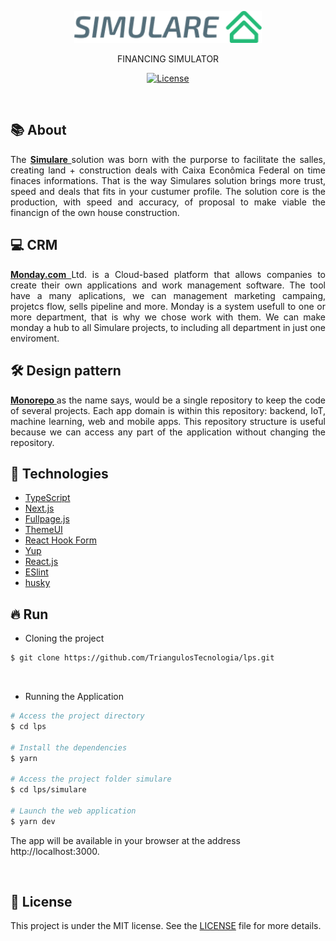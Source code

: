 <!-- TODO: Reorganize the data of the readme on the root path and project folder -->

<p align="center">
  <a href="https://lps-simulare.vercel.app/">
    <img src="https://raw.githubusercontent.com/TriangulosTecnologia/lps/main/lps/simulare/public/logo.png" alt="Simulare" width="300" />
  </a>
</p>

<p align="center">FINANCING SIMULATOR</p>
<p align="center">
<a href="https://github.com/TriangulosTecnologia/lps/blob/main/LICENSE">
    <img src="https://img.shields.io/badge/license-MIT-green" alt="License" />
  </a>
</p>

<br/>

## 📚 About

<p align="justify">
The <a href="https://lps-simulare.vercel.app/"> <strong> Simulare </strong> </a> solution was born with the purporse to facilitate the salles, creating land + construction deals with Caixa Econômica Federal on time finaces informations. That is the way Simulares solution brings more trust, speed and deals that fits in your custumer profile. The solution core is the production, with speed and accuracy, of proposal to make viable the financign of the own house construction.
</p>

## 💻 CRM

<p align="justify">
<a href="https://monday.com/"><strong> Monday.com </strong></a> Ltd. is a Cloud-based platform that allows companies to create their own applications and work management software. The tool have a many aplications, we can management marketing campaing, projetcs flow, sells pipeline and more. Monday is a system usefull to one or more department, that is why we chose work with them. We can make monday a hub to all Simulare projects, to including all department in just one enviroment.
</p>

## 🛠 Design pattern

<p align="justify">
<a href="https://github.com/ttoss/monorepo"><strong> Monorepo </strong></a> as the name says, would be a single repository to keep the code of several projects. Each app domain is within this repository: backend, IoT, machine learning, web and mobile apps. This repository structure is useful because we can access any part of the application without changing the repository.
</p>

## 📌 Technologies

- [TypeScript](https://www.typescriptlang.org/)
- [Next.js](https://nextjs.org/)
- [Fullpage.js](https://alvarotrigo.com/react-fullpage/)
- [ThemeUI](https://theme-ui.com/)
- [React Hook Form](https://react-hook-form.com/)
- [Yup](https://github.com/jquense/yup)
- [React.js](https://reactjs.org/)
- [ESlint](https://eslint.org/)
- [husky](https://typicode.github.io/husky/#/)

## 🔥 Run

- Cloning the project

```sh
$ git clone https://github.com/TriangulosTecnologia/lps.git
```

<br />

- Running the Application

```sh
# Access the project directory
$ cd lps

# Install the dependencies
$ yarn

# Access the project folder simulare
$ cd lps/simulare

# Launch the web application
$ yarn dev

```

The app will be available in your browser at the address http://localhost:3000.

<br/>

## 📝 License

This project is under the MIT license. See the [LICENSE](https://github.com/TriangulosTecnologia/lps/blob/main/LICENSE) file for more details.
